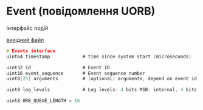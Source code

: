 # Event (повідомлення UORB)

Інтерфейс подій

[вихідний файл](https://github.com/PX4/PX4-Autopilot/blob/release/1.15/msg/Event.msg)

```c
# Events interface
uint64 timestamp            # time since system start (microseconds)

uint32 id                   # Event ID
uint16 event_sequence       # Event sequence number
uint8[25] arguments         # (optional) arguments, depend on event id

uint8 log_levels            # Log levels: 4 bits MSB: internal, 4 bits LSB: external

uint8 ORB_QUEUE_LENGTH = 16

```
